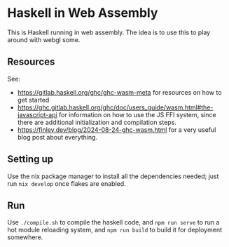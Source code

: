 # Haskell in Web Assembly
This is Haskell running in web assembly. The idea is to use this to play around
with webgl some.

## Resources
See:

- https://gitlab.haskell.org/ghc/ghc-wasm-meta for resources on how to get
  started
- https://ghc.gitlab.haskell.org/ghc/doc/users_guide/wasm.html#the-javascript-api
  for information on how to use the JS FFI system, since there are additional
  initialization and compilation steps.
- https://finley.dev/blog/2024-08-24-ghc-wasm.html
  for a very useful blog post about everything.

## Setting up
Use the nix package manager to install all the dependencies needed; just run
`nix develop` once flakes are enabled.

## Run
Use `./compile.sh` to compile the haskell code, and `npm run serve`
to run a hot module reloading system, and `npm run build` to build it for
deployment somewhere.
